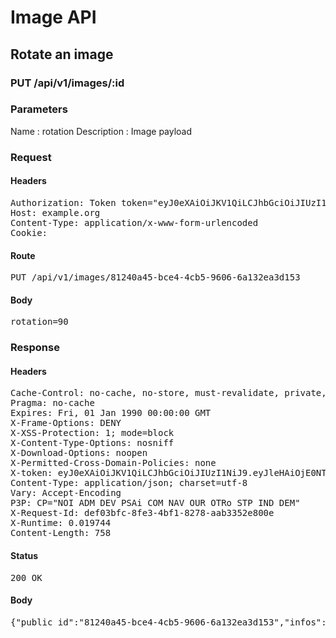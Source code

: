 # Image API

## Rotate an image

### PUT /api/v1/images/:id

### Parameters

Name : rotation
Description : Image payload

### Request

#### Headers

<pre>Authorization: Token token=&quot;eyJ0eXAiOiJKV1QiLCJhbGciOiJIUzI1NiJ9.eyJleHAiOjE0NTU1NTIxNzksImFiaWxpdGllcyI6eyJhZmZhNjBkNi03MmI2LTQ1ZGQtYTk0Ny02OTkxMGZiMTk5M2QiOnsiQWNjZXNzIjp7ImltYWdlX3JvdGF0ZSI6dHJ1ZX19fSwidXNlcl9pZCI6IjY0NjRiYzczLTU3MjUtNDYyMi05OGI2LTM1N2Q0ZTRkMTI5OSJ9.2rI4EHq7O6BC_NWsYQFWcn3kSDDtw58cHnclKAa0PnE&quot;
Host: example.org
Content-Type: application/x-www-form-urlencoded
Cookie: </pre>

#### Route

<pre>PUT /api/v1/images/81240a45-bce4-4cb5-9606-6a132ea3d153</pre>

#### Body

<pre>rotation=90</pre>

### Response

#### Headers

<pre>Cache-Control: no-cache, no-store, must-revalidate, private, max-age=0
Pragma: no-cache
Expires: Fri, 01 Jan 1990 00:00:00 GMT
X-Frame-Options: DENY
X-XSS-Protection: 1; mode=block
X-Content-Type-Options: nosniff
X-Download-Options: noopen
X-Permitted-Cross-Domain-Policies: none
X-token: eyJ0eXAiOiJKV1QiLCJhbGciOiJIUzI1NiJ9.eyJleHAiOjE0NTU1NTIxNzksImFiaWxpdGllcyI6eyJhZmZhNjBkNi03MmI2LTQ1ZGQtYTk0Ny02OTkxMGZiMTk5M2QiOnsiQWNjZXNzIjp7ImltYWdlX3JvdGF0ZSI6dHJ1ZX19fSwidXNlcl9pZCI6IjY0NjRiYzczLTU3MjUtNDYyMi05OGI2LTM1N2Q0ZTRkMTI5OSJ9.2rI4EHq7O6BC_NWsYQFWcn3kSDDtw58cHnclKAa0PnE
Content-Type: application/json; charset=utf-8
Vary: Accept-Encoding
P3P: CP=&quot;NOI ADM DEV PSAi COM NAV OUR OTRo STP IND DEM&quot;
X-Request-Id: def03bfc-8fe3-4bf1-8278-aab3352e800e
X-Runtime: 0.019744
Content-Length: 758</pre>

#### Status

<pre>200 OK</pre>

#### Body

<pre>{"public_id":"81240a45-bce4-4cb5-9606-6a132ea3d153","infos":{"bytes":3604,"created_at":"2015-09-25T13:32:55Z","etag":"5a98d4d3e5d39024abf237be55e99b15","format":"png","height":48,"resource_type":"image","tags":["affa60d6-72b6-45dd-a947-69910fb1993d"],"type":"private","width":48,"location":{"accuracy":36,"latitude":48.861934399999996,"longitude":2.348967}},"exifs":{},"gps":[48.861934399999996,2.348967],"gps_ip":null,"gps_exifs":null,"gps_html":[48.861934399999996,2.348967],"created_at":"2016-02-15T13:02:59.415+01:00","width":48,"height":48,"rotation":90,"crop_x":0.0,"crop_y":0.0,"crop_w":0.0,"crop_h":0.0,"album_id":"affa60d6-72b6-45dd-a947-69910fb1993d","thumbnails":{"full":"/assets/blank.jpg","large":"/assets/blank.jpg","mini":"/assets/blank.jpg"}}</pre>
